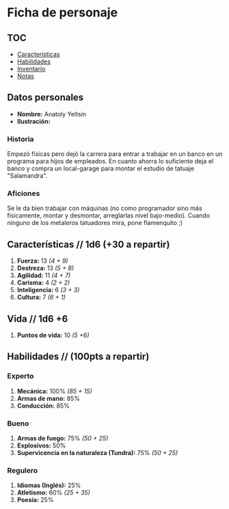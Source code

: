 # Ficha de personaje

## TOC
- [Características](#caracter%C3%ADsticas---1d6-30-a-repartir)
- [Habilidades](#habilidades--100pts-a-repartir)
- [Inventario](inventory.md)
- [Notas](notes.md)

## Datos personales
- **Nombre:** Anatoly Yeltsin
- **Ilustración:**

### Historia
Empezó físicas pero dejó la carrera para entrar a trabajar en un banco en un programa para hijos de empleados. En cuanto ahorra lo suficiente deja el banco y compra un local-garage para montar el estudio de tatuaje "Salamandra".

### Aficiones
Se le da bien trabajar con máquinas (no como programador sino más físicamente, montar y desmontar, arreglarlas nivel bajo-medio).
Cuando ninguno de los metaleros tatuadores mira, pone flamenquito ;)

## Características  // 1d6 (+30 a repartir)
1. **Fuerza:** 13   _(4 + 9)_
2. **Destreza:** 13   _(5 + 8)_
3. **Agilidad:** 11  _(4 + 7)_
4. **Carisma:** 4   _(2 + 2)_
5. **Inteligencia:** 6   _(3 + 3)_
6. **Cultura:** 7  _(6 + 1)_

## Vida // 1d6 +6
1. **Puntos de vida:** 10 _(5 +6)_

## Habilidades // (100pts a repartir)

### Experto

1. **Mecánica:** 100% _(85 + 15)_
2. **Armas de mano:** 85%
3. **Conducción:** 85%

### Bueno
1. **Armas de fuego:** 75% _(50 + 25)_
2. **Explosivos:** 50%
3. **Supervicencia en la naturaleza (Tundra):** 75% _(50 + 25)_

### Regulero
1. **Idiomas (Inglés):** 25%
2. **Atletismo:** 60% _(25 + 35)_
3. **Poesía:** 25%
